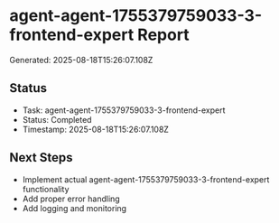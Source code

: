 # agent-agent-1755379759033-3-frontend-expert Report

Generated: 2025-08-18T15:26:07.108Z

## Status
- Task: agent-agent-1755379759033-3-frontend-expert
- Status: Completed
- Timestamp: 2025-08-18T15:26:07.108Z

## Next Steps
- Implement actual agent-agent-1755379759033-3-frontend-expert functionality
- Add proper error handling
- Add logging and monitoring
